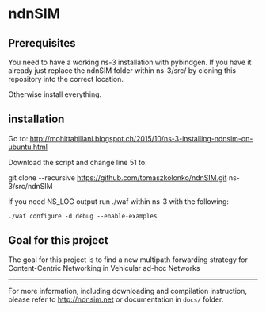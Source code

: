 ndnSIM
======

## Prerequisites

You need to have a working ns-3 installation with pybindgen. If you have it already just replace the ndnSIM folder within ns-3/src/ by cloning this repository into the correct location.

Otherwise install everything.

## installation

Go to: http://mohittahiliani.blogspot.ch/2015/10/ns-3-installing-ndnsim-on-ubuntu.html

Download the script and change line 51 to:

git clone --recursive https://github.com/tomaszkolonko/ndnSIM.git ns-3/src/ndnSIM

If you need NS_LOG output run ./waf within ns-3 with the following:

`./waf configure -d debug --enable-examples`

## Goal for this project

The goal for this project is to find a new multipath forwarding strategy for Content-Centric Networking in Vehicular ad-hoc Networks 

---------------------------------------------

For more information, including downloading and compilation instruction, please refer to
http://ndnsim.net or documentation in `docs/` folder.
